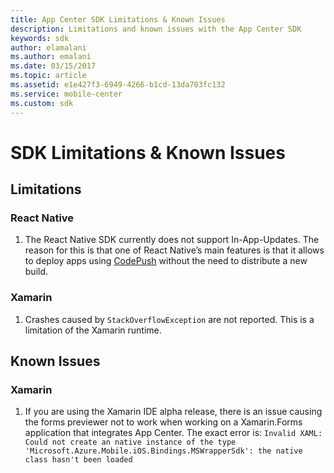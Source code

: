 ```yaml
---
title: App Center SDK Limitations & Known Issues
description: Limitations and known issues with the App Center SDK
keywords: sdk
author: elamalani
ms.author: emalani
ms.date: 03/15/2017
ms.topic: article
ms.assetid: e1e427f3-6949-4266-b1cd-13da703fc132
ms.service: mobile-center
ms.custom: sdk
---
```


# SDK Limitations & Known Issues

## Limitations

### React Native

1. The React Native SDK currently does not support In-App-Updates. The reason for this is that one of React Native’s main features is that it allows to deploy apps using [CodePush](https://microsoft.github.io/code-push/) without the need to distribute a new build.

### Xamarin

1. Crashes caused by `StackOverflowException` are not reported. This is a limitation of the Xamarin runtime.

## Known Issues

### Xamarin

1. If you are using the Xamarin IDE alpha release, there is an issue causing the forms previewer not to work when working on a Xamarin.Forms application that integrates App Center. The exact error is: `Invalid XAML: Could not create an native instance of the type 'Microsoft.Azure.Mobile.iOS.Bindings.MSWrapperSdk': the native class hasn't been loaded`
